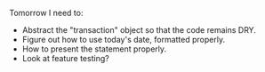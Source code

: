 Tomorrow I need to:

- Abstract the "transaction" object so that the code remains DRY.
- Figure out how to use today's date, formatted properly.
- How to present the statement properly.
- Look at feature testing?
